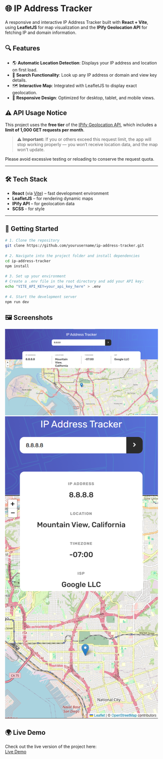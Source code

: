 # 🌐 IP Address Tracker

A responsive and interactive IP Address Tracker built with **React + Vite**, using **LeafletJS** for map visualization and the **IPify Geolocation API** for fetching IP and domain information.

## 🔍 Features

-   🌎 **Automatic Location Detection**: Displays your IP address and location on first load.
-   🔎 **Search Functionality**: Look up any IP address or domain and view key details.
-   🗺️ **Interactive Map**: Integrated with LeafletJS to display exact geolocation.
-   📱 **Responsive Design**: Optimized for desktop, tablet, and mobile views.

## ⚠️ API Usage Notice

This project uses the **free tier** of the [IPify Geolocation API](https://geo.ipify.org/), which includes a **limit of 1,000 GET requests per month**.

> **⚠️ Important:** If you or others exceed this request limit, the app will stop working properly — you won’t receive location data, and the map won't update.

Please avoid excessive testing or reloading to conserve the request quota.

---

## 🛠️ Tech Stack

-   **React** (via [Vite](https://vitejs.dev/)) – fast development environment
-   **LeafletJS** – for rendering dynamic maps
-   **IPify API** – for geolocation data
-   **SCSS** - for style

---

## 🚀 Getting Started

```bash
# 1. Clone the repository
git clone https://github.com/yourusername/ip-address-tracker.git

# 2. Navigate into the project folder and install dependencies
cd ip-address-tracker
npm install

# 3. Set up your environment
# Create a .env file in the root directory and add your API key:
echo "VITE_API_KEY=your_api_key_here" > .env

# 4. Start the development server
npm run dev
```

## 🖼️ Screenshots

<p align="center">
    <img src="./src/assets/desktop.png" alt="Desktop Design Preview">
    <img src="./src/assets/mobile.png" alt="Mobile Design Preview">
</p>

## 🌍 Live Demo

Check out the live version of the project here:  
[Live Demo](https://clinquant-mandazi-fae822.netlify.app/)
